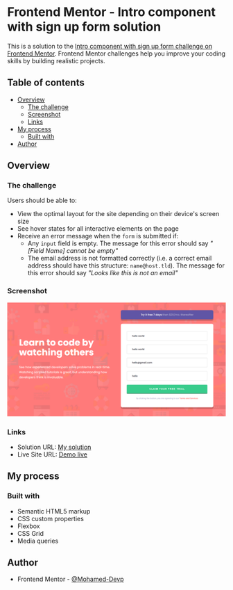 # Frontend Mentor - Intro component with sign up form solution

This is a solution to the [Intro component with sign up form challenge on Frontend Mentor](https://www.frontendmentor.io/challenges/intro-component-with-signup-form-5cf91bd49edda32581d28fd1). Frontend Mentor challenges help you improve your coding skills by building realistic projects. 

## Table of contents

- [Overview](#overview)
  - [The challenge](#the-challenge)
  - [Screenshot](#screenshot)
  - [Links](#links)
- [My process](#my-process)
  - [Built with](#built-with)
- [Author](#author)

## Overview

### The challenge

Users should be able to:

- View the optimal layout for the site depending on their device's screen size
- See hover states for all interactive elements on the page
- Receive an error message when the `form` is submitted if:
  - Any `input` field is empty. The message for this error should say *"[Field Name] cannot be empty"*
  - The email address is not formatted correctly (i.e. a correct email address should have this structure: `name@host.tld`). The message for this error should say *"Looks like this is not an email"*

### Screenshot

![Demo screnshot](screenshot.png)

### Links

- Solution URL: [My solution](https://www.frontendmentor.io/solutions/responsive-introduction-and-sign-up-page-VvSNQv3MeU)
- Live Site URL: [Demo live](https://mohamed-devp.github.io/sign-up-page/)

## My process

### Built with

- Semantic HTML5 markup
- CSS custom properties
- Flexbox
- CSS Grid
- Media queries

## Author

- Frontend Mentor - [@Mohamed-Devp](https://www.frontendmentor.io/profile/Mohamed-Devp)